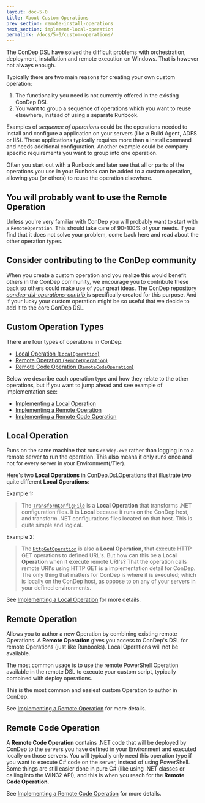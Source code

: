 ```yaml
---
layout: doc-5-0
title: About Custom Operations
prev_section: remote-install-operations
next_section: implement-local-operation
permalink: /docs/5-0/custom-operations/
---
```


The ConDep DSL have solved the difficult problems with orchestration, deployment,
installation and remote execution on Windows. That is however not always enough.

Typically there are two main reasons for creating your own custom operation:

1. The functionality you need is not currently offered in the existing ConDep
DSL
2. You want to group a sequence of operations which you want to reuse elsewhere,
instead of using a separate Runbook.

Examples of *sequence of operations* could be the operations needed to
install and configure a application on your servers (like a Build Agent, ADFS or
IIS). These applications typically requires more than a install command and
needs additional configuration. Another example could be company specific
requirements you want to group into one operation.

Often you start out with a Runbook and later see that all or parts of the
operations you use in your Runbook can be added to a custom operation, allowing
you (or others) to reuse the operation elsewhere.

<div class="note info">
    <h2>You will probably want to use the Remote Operation</h2>
    <p>
        Unless you're very familiar with ConDep you will probably want to start
        with a <code>RemoteOperation</code>. This should take care of
        90-100% of your needs. If you find that it does not solve your problem,
        come back here and read about the other operation types.
    </p>
</div>

<div class="note info">
    <h2>
        Consider contributing to the ConDep community
    </h2>
    <p>
        When you create a custom operation and you realize this would benefit others
        in the ConDep community, we encourage you to contribute these back
        so others could make use of your great ideas. The ConDep repository
        <a href="https://github.com/condep/condep-dsl-operations-contrib">
            <i>condep-dsl-operations-contrib</i>
        </a> is specifically created for this purpose. And if your lucky your
        custom operation might be so useful that we decide to add it to the
        core ConDep DSL.
    </p>
</div>

## Custom Operation Types

There are four types of operations in ConDep:

* [Local Operation (`LocalOperation`)](#local-operation)
* [Remote Operation (`RemoteOperation`)](#remote-operation)
* [Remote Code Operation (`RemoteCodeOperation`)](#remote-code-operation)

Below we describe each operation type and how they relate to the other
operations, but if you want to jump ahead and see example of implementation see:

* [Implementing a Local Operation](../implement-local-operation/)
* [Implementing a Remote Operation](../implement-remote-operation)
* [Implementing a Remote Code Operation](../implement-remote-code-operation/)

<a name="local-operation"></a>

## Local Operation

Runs on the same machine that runs `condep.exe` rather than logging in to a
remote server to run the operation. This also means it only runs once and
not for every server in your Environment(/Tier).

Here's two **Local Operations** in [ConDep.Dsl.Operations](https://github.com/condep/condep-dsl-operations)
that illustrate two quite different **Local Operations**:

Example 1:

> The [`TransformConfigFile`](https://github.com/condep/condep-dsl-operations/blob/master/src/ConDep.Dsl.Operations/Local/TransformConfig/TransformConfigOperation.cs)
> is a **Local Operation** that transforms .NET configuration files. It is **Local**
> because it runs on the ConDep host, and transform .NET configurations files located
> on that host. This is quite simple and logical.

Example 2:

> The [`HttpGetOperation`](https://github.com/condep/condep-dsl-operations/blob/master/src/ConDep.Dsl.Operations/Local/WebRequest/HttpGetOperation.cs)
> is also a **Local Operation**, that execute HTTP GET operations to defined URL's.
> But how can this be a **Local Operation** when it execute remote URI's? That the
> operation calls remote URI's using HTTP GET is a implementation detail for ConDep.
> The only thing that matters for ConDep is where it is executed; which is locally on
> the ConDep host, as oppose to on any of your servers in your defined environments.

See [Implementing a Local Operation](../implement-local-operation/) for more details.

<a name="remote-operation"></a>

## Remote Operation

Allows you to author a new Operation by combining existing remote Operations. A
**Remote Operation** gives you access to ConDep's DSL for remote
Operations (just like Runbooks). Local Operations will not be available.

The most common usage is to use the remote PowerShell Operation available in the
remote DSL to execute your custom script, typically combined with deploy
operations.

This is the most common and easiest custom Operation to author in ConDep.

See [Implementing a Remote Operation](../implement-remote-operation)
for more details.

<a name="remote-code-operation"></a>

## Remote Code Operation

A **Remote Code Operation** contains .NET code that will be deployed by ConDep
to the servers you have defined in your Environment and executed locally on
those servers. You will typically only need this operation type if you want to
execute C# code on the server, instead of using PowerShell. Some things are
still easier done in pure C# (like using .NET classes or calling into the
WIN32 API), and this is when you reach for the **Remote Code Operation**.

See [Implementing a Remote Code Operation](../implement-remote-code-operation/) for
more details.
